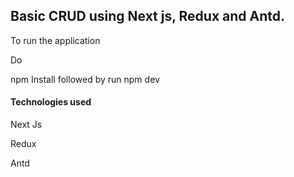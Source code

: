 ## Basic CRUD using Next js, Redux and Antd.

To run the application

Do

npm Install followed by run npm dev

#### Technologies used

Next Js

Redux

Antd

